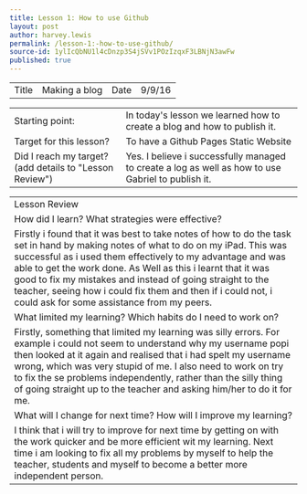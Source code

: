 ```yaml
---
title: Lesson 1: How to use Github
layout: post
author: harvey.lewis
permalink: /lesson-1:-how-to-use-github/
source-id: 1ylIcQbNU1l4cDnzp3S4jSVv1POzIzqxF3LBNjN3awFw
published: true
---
```

<table>
  <tr>
    <td>Title</td>
    <td>Making a blog</td>
    <td>Date</td>
    <td>9/9/16</td>
  </tr>
</table>


<table>
  <tr>
    <td>Starting point:</td>
    <td>In today's lesson we learned how to create a blog and how to publish it.</td>
  </tr>
  <tr>
    <td>Target for this lesson?</td>
    <td>To have a Github Pages Static Website</td>
  </tr>
  <tr>
    <td>Did I reach my target? 
(add details to "Lesson Review")</td>
    <td> Yes. I believe i successfully managed to create a log as well as how to use Gabriel to publish it.</td>
  </tr>
</table>


<table>
  <tr>
    <td>Lesson Review</td>
  </tr>
  <tr>
    <td>How did I learn? What strategies were effective? </td>
  </tr>
  <tr>
    <td>Firstly i found that it was best to take notes of how to do the task set in hand by making notes of what to do on my iPad. This was successful as i used them effectively to my advantage and was able to get the work done. As Well as this i learnt that it was good to fix my mistakes and instead of going straight to the teacher, seeing how i could fix them and then if i could not, i could ask for some assistance from my peers. </td>
  </tr>
  <tr>
    <td>What limited my learning? Which habits do I need to work on? </td>
  </tr>
  <tr>
    <td>Firstly, something that limited my learning was silly errors. For example i could not seem to understand why my username popi then looked at it again and realised that i had spelt my username wrong, which was very stupid of me. I also need to work on try to fix the se problems independently, rather than the silly thing of going straight up to the teacher and asking him/her to do it for me.  </td>
  </tr>
  <tr>
    <td>What will I change for next time? How will I improve my learning?</td>
  </tr>
  <tr>
    <td>I think that i will try to improve for next time by getting on with the work quicker and be more efficient wit my learning. Next time i am looking to fix all my problems by myself to help the teacher, students and myself to become a better more independent person. </td>
  </tr>
</table>


